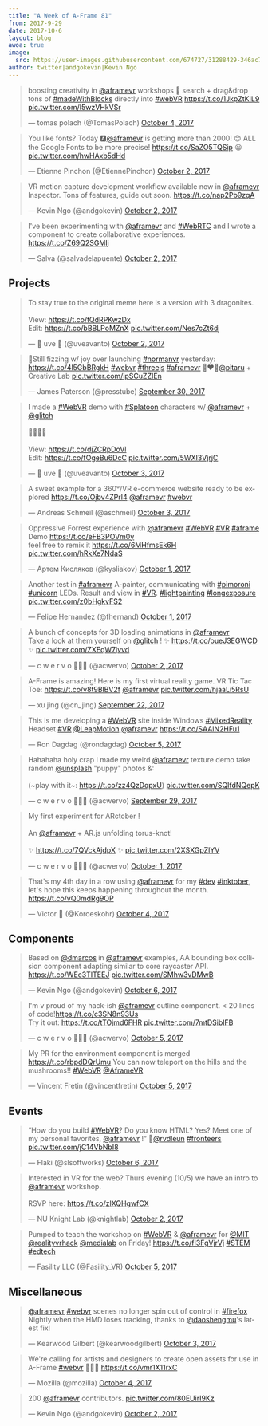 ```yaml
---
title: "A Week of A-Frame 81"
from: 2017-9-29
date: 2017-10-6
layout: blog
awoa: true
image:
  src: https://user-images.githubusercontent.com/674727/31288429-346ac7fe-aac5-11e7-85d3-31fd1d7896de.jpg
author: twitter|andgokevin|Kevin Ngo
---
```


<script async src="//platform.twitter.com/widgets.js" charset="utf-8"></script>

<div class="tweets tweets-feature">
<blockquote class="twitter-tweet"><p lang="en" dir="ltr">boosting creativity in <a href="https://twitter.com/aframevr?ref_src=twsrc%5Etfw">@aframevr</a> workshops 🥑  search + drag&amp;drop tons of <a href="https://twitter.com/hashtag/madeWithBlocks?src=hash&amp;ref_src=twsrc%5Etfw">#madeWithBlocks</a> directly into <a href="https://twitter.com/hashtag/webVR?src=hash&amp;ref_src=twsrc%5Etfw">#webVR</a> <a href="https://t.co/1JkpZtKIL9">https://t.co/1JkpZtKIL9</a> <a href="https://t.co/I5wzVHkVSr">pic.twitter.com/I5wzVHkVSr</a></p>&mdash; tomas polach (@TomasPolach) <a href="https://twitter.com/TomasPolach/status/915677320429621254?ref_src=twsrc%5Etfw">October 4, 2017</a></blockquote>

<blockquote class="twitter-tweet"><p lang="en" dir="ltr">You like fonts? Today 🅰️<a href="https://twitter.com/aframevr?ref_src=twsrc%5Etfw">@aframevr</a> is getting more than 2000! 😊 ALL the Google Fonts to be more precise! <a href="https://t.co/SaZO5TQSip">https://t.co/SaZO5TQSip</a> 😀 <a href="https://t.co/hwHAxb5dHd">pic.twitter.com/hwHAxb5dHd</a></p>&mdash; Etienne Pinchon (@EtiennePinchon) <a href="https://twitter.com/EtiennePinchon/status/914824468886904833?ref_src=twsrc%5Etfw">October 2, 2017</a></blockquote>

<blockquote class="twitter-tweet"><p lang="en" dir="ltr">VR motion capture development workflow available now in <a href="https://twitter.com/aframevr?ref_src=twsrc%5Etfw">@aframevr</a> Inspector. Tons of features, guide out soon. <a href="https://t.co/nap2Pb9zqA">https://t.co/nap2Pb9zqA</a></p>&mdash; Kevin Ngo (@andgokevin) <a href="https://twitter.com/andgokevin/status/914650257782394881?ref_src=twsrc%5Etfw">October 2, 2017</a></blockquote>

<blockquote class="twitter-tweet"><p lang="en" dir="ltr">I&#39;ve been experimenting with <a href="https://twitter.com/aframevr?ref_src=twsrc%5Etfw">@aframevr</a> and <a href="https://twitter.com/hashtag/WebRTC?src=hash&amp;ref_src=twsrc%5Etfw">#WebRTC</a> and I wrote a component to create collaborative experiences. <a href="https://t.co/Z69Q2SGMIj">https://t.co/Z69Q2SGMIj</a></p>&mdash; Salva (@salvadelapuente) <a href="https://twitter.com/salvadelapuente/status/914907069366579200?ref_src=twsrc%5Etfw">October 2, 2017</a></blockquote>

</div>

<!-- more -->

## Projects

<div class="tweets">
<blockquote class="twitter-tweet"><p lang="en" dir="ltr">To stay true to the original meme here is a version with 3 dragonites. <br><br>View: <a href="https://t.co/tQdRPKwzDx">https://t.co/tQdRPKwzDx</a><br>Edit: <a href="https://t.co/bBBLPoMZnX">https://t.co/bBBLPoMZnX</a> <a href="https://t.co/Nes7cZt6dj">pic.twitter.com/Nes7cZt6dj</a></p>&mdash; 🎃 uve 🎃 (@uveavanto) <a href="https://twitter.com/uveavanto/status/914883325998911488?ref_src=twsrc%5Etfw">October 2, 2017</a></blockquote>

<blockquote class="twitter-tweet"><p lang="en" dir="ltr">🚀Still fizzing w/ joy over launching <a href="https://twitter.com/hashtag/normanvr?src=hash&amp;ref_src=twsrc%5Etfw">#normanvr</a> yesterday: <a href="https://t.co/4l5GbBRgkH">https://t.co/4l5GbBRgkH</a> <a href="https://twitter.com/hashtag/webvr?src=hash&amp;ref_src=twsrc%5Etfw">#webvr</a> <a href="https://twitter.com/hashtag/threejs?src=hash&amp;ref_src=twsrc%5Etfw">#threejs</a> <a href="https://twitter.com/hashtag/aframevr?src=hash&amp;ref_src=twsrc%5Etfw">#aframevr</a> 🤘❤️🙏<a href="https://twitter.com/pitaru?ref_src=twsrc%5Etfw">@pitaru</a> + Creative Lab <a href="https://t.co/ipSCuZZIEn">pic.twitter.com/ipSCuZZIEn</a></p>&mdash; James Paterson (@presstube) <a href="https://twitter.com/presstube/status/914130074521227270?ref_src=twsrc%5Etfw">September 30, 2017</a></blockquote>

<blockquote class="twitter-tweet"><p lang="en" dir="ltr">I made a <a href="https://twitter.com/hashtag/WebVR?src=hash&amp;ref_src=twsrc%5Etfw">#WebVR</a> demo with <a href="https://twitter.com/hashtag/Splatoon?src=hash&amp;ref_src=twsrc%5Etfw">#Splatoon</a> characters w/ <a href="https://twitter.com/aframevr?ref_src=twsrc%5Etfw">@aframevr</a> + <a href="https://twitter.com/glitch?ref_src=twsrc%5Etfw">@glitch</a> <br><br>🦑💃💃🦑<br><br>View: <a href="https://t.co/djZCRpDoVl">https://t.co/djZCRpDoVl</a> <br>Edit: <a href="https://t.co/fOgeBu6DcC">https://t.co/fOgeBu6DcC</a> <a href="https://t.co/5WXI3VjrjC">pic.twitter.com/5WXI3VjrjC</a></p>&mdash; 🎃 uve 🎃 (@uveavanto) <a href="https://twitter.com/uveavanto/status/915206355400712193?ref_src=twsrc%5Etfw">October 3, 2017</a></blockquote>

<blockquote class="twitter-tweet"><p lang="en" dir="ltr">A sweet example for a 360°/VR e-commerce website ready to be explored <a href="https://t.co/Ojbv4ZPrl4">https://t.co/Ojbv4ZPrl4</a> <a href="https://twitter.com/aframevr?ref_src=twsrc%5Etfw">@aframevr</a> <a href="https://twitter.com/hashtag/webvr?src=hash&amp;ref_src=twsrc%5Etfw">#webvr</a></p>&mdash; Andreas Schmeil (@aschmeil) <a href="https://twitter.com/aschmeil/status/915200796643528705?ref_src=twsrc%5Etfw">October 3, 2017</a></blockquote>

<blockquote class="twitter-tweet"><p lang="en" dir="ltr">Oppressive Forrest experience with <a href="https://twitter.com/aframevr?ref_src=twsrc%5Etfw">@aframevr</a> <a href="https://twitter.com/hashtag/WebVR?src=hash&amp;ref_src=twsrc%5Etfw">#WebVR</a> <a href="https://twitter.com/hashtag/VR?src=hash&amp;ref_src=twsrc%5Etfw">#VR</a> <a href="https://twitter.com/hashtag/aframe?src=hash&amp;ref_src=twsrc%5Etfw">#aframe</a> <br>Demo <a href="https://t.co/eFB3POVm0y">https://t.co/eFB3POVm0y</a> <br>feel free to remix it <a href="https://t.co/6MHfmsEk6H">https://t.co/6MHfmsEk6H</a> <a href="https://t.co/hRkXe7NdaS">pic.twitter.com/hRkXe7NdaS</a></p>&mdash; Артем Кисляков (@kysliakov) <a href="https://twitter.com/kysliakov/status/914409802851373057?ref_src=twsrc%5Etfw">October 1, 2017</a></blockquote>

<blockquote class="twitter-tweet"><p lang="en" dir="ltr">Another test in <a href="https://twitter.com/hashtag/aframevr?src=hash&amp;ref_src=twsrc%5Etfw">#aframevr</a> A-painter, communicating with <a href="https://twitter.com/hashtag/pimoroni?src=hash&amp;ref_src=twsrc%5Etfw">#pimoroni</a> <a href="https://twitter.com/hashtag/unicorn?src=hash&amp;ref_src=twsrc%5Etfw">#unicorn</a> LEDs. Result and view in <a href="https://twitter.com/hashtag/VR?src=hash&amp;ref_src=twsrc%5Etfw">#VR</a>. <a href="https://twitter.com/hashtag/lightpainting?src=hash&amp;ref_src=twsrc%5Etfw">#lightpainting</a> <a href="https://twitter.com/hashtag/longexposure?src=hash&amp;ref_src=twsrc%5Etfw">#longexposure</a> <a href="https://t.co/z0bHgkvFS2">pic.twitter.com/z0bHgkvFS2</a></p>&mdash; Felipe Hernandez (@fhernand) <a href="https://twitter.com/fhernand/status/914586549630771200?ref_src=twsrc%5Etfw">October 1, 2017</a></blockquote>

<blockquote class="twitter-tweet"><p lang="en" dir="ltr">A bunch of concepts for 3D loading animations in <a href="https://twitter.com/aframevr?ref_src=twsrc%5Etfw">@aframevr</a><br>Take a look at them yourself on <a href="https://twitter.com/glitch?ref_src=twsrc%5Etfw">@glitch</a> ! ✨ <a href="https://t.co/oueJ3EGWCD">https://t.co/oueJ3EGWCD</a> ✨ <a href="https://t.co/ZXEqW7jvvd">pic.twitter.com/ZXEqW7jvvd</a></p>&mdash; c w e r v o 🌹🌵🎃 (@acwervo) <a href="https://twitter.com/acwervo/status/914877991066505216?ref_src=twsrc%5Etfw">October 2, 2017</a></blockquote>

<blockquote class="twitter-tweet"><p lang="en" dir="ltr">A-Frame is amazing! Here is my first virtual reality game. VR Tic Tac Toe: <a href="https://t.co/v8t9BlBV2f">https://t.co/v8t9BlBV2f</a> <a href="https://twitter.com/aframevr?ref_src=twsrc%5Etfw">@aframevr</a> <a href="https://t.co/hjaaLi5RsU">pic.twitter.com/hjaaLi5RsU</a></p>&mdash; xu jing (@cn_jing) <a href="https://twitter.com/cn_jing/status/911125947264446465?ref_src=twsrc%5Etfw">September 22, 2017</a></blockquote>

<blockquote class="twitter-tweet"><p lang="en" dir="ltr">This is me developing a <a href="https://twitter.com/hashtag/WebVR?src=hash&amp;ref_src=twsrc%5Etfw">#WebVR</a> site inside Windows <a href="https://twitter.com/hashtag/MixedReality?src=hash&amp;ref_src=twsrc%5Etfw">#MixedReality</a> Headset <a href="https://twitter.com/hashtag/VR?src=hash&amp;ref_src=twsrc%5Etfw">#VR</a> <a href="https://twitter.com/LeapMotion?ref_src=twsrc%5Etfw">@LeapMotion</a> <a href="https://twitter.com/aframevr?ref_src=twsrc%5Etfw">@aframevr</a> <a href="https://t.co/SAAlN2HFu1">https://t.co/SAAlN2HFu1</a></p>&mdash; Ron Dagdag (@rondagdag) <a href="https://twitter.com/rondagdag/status/916041081032204289?ref_src=twsrc%5Etfw">October 5, 2017</a></blockquote>

<blockquote class="twitter-tweet"><p lang="en" dir="ltr">Hahahaha holy crap I made my weird <a href="https://twitter.com/aframevr?ref_src=twsrc%5Etfw">@aframevr</a> texture demo take random <a href="https://twitter.com/unsplash?ref_src=twsrc%5Etfw">@unsplash</a> &quot;puppy&quot; photos &amp;:<br><br>(~play with it~: <a href="https://t.co/zz4QzDqpxU">https://t.co/zz4QzDqpxU</a>) <a href="https://t.co/SQIfdNQepK">pic.twitter.com/SQIfdNQepK</a></p>&mdash; c w e r v o 🌹🌵🎃 (@acwervo) <a href="https://twitter.com/acwervo/status/913867717131857920?ref_src=twsrc%5Etfw">September 29, 2017</a></blockquote>

<blockquote class="twitter-tweet"><p lang="en" dir="ltr">My first experiment for ARctober !<br><br>An <a href="https://twitter.com/aframevr?ref_src=twsrc%5Etfw">@aframevr</a> + AR.js unfolding torus-knot!<br><br>✨ <a href="https://t.co/7QVckAjdpX">https://t.co/7QVckAjdpX</a> ✨ <a href="https://t.co/2XSXGpZlYV">pic.twitter.com/2XSXGpZlYV</a></p>&mdash; c w e r v o 🌹🌵🎃 (@acwervo) <a href="https://twitter.com/acwervo/status/914419679455784961?ref_src=twsrc%5Etfw">October 1, 2017</a></blockquote>

<blockquote class="twitter-tweet"><p lang="en" dir="ltr">That&#39;s my 4th day in a row using <a href="https://twitter.com/aframevr?ref_src=twsrc%5Etfw">@aframevr</a> for my <a href="https://twitter.com/hashtag/dev?src=hash&amp;ref_src=twsrc%5Etfw">#dev</a> <a href="https://twitter.com/hashtag/inktober?src=hash&amp;ref_src=twsrc%5Etfw">#inktober</a>, let&#39;s hope this keeps happening throughout the month. <a href="https://t.co/vQ0mdRg9OP">https://t.co/vQ0mdRg9OP</a></p>&mdash; Victor 🐝 (@Koroeskohr) <a href="https://twitter.com/Koroeskohr/status/915675921100738566?ref_src=twsrc%5Etfw">October 4, 2017</a></blockquote>

</div>

## Components

<div class="tweets">
<blockquote class="twitter-tweet" data-lang="en"><p lang="en" dir="ltr">Based on <a href="https://twitter.com/dmarcos?ref_src=twsrc%5Etfw">@dmarcos</a> in <a href="https://twitter.com/aframevr?ref_src=twsrc%5Etfw">@aframevr</a> examples, AA bounding box collision component adapting similar to core raycaster API. <a href="https://t.co/WEc3TITEEJ">https://t.co/WEc3TITEEJ</a> <a href="https://t.co/SMhw3vDMwB">pic.twitter.com/SMhw3vDMwB</a></p>&mdash; Kevin Ngo (@andgokevin) <a href="https://twitter.com/andgokevin/status/916327333505699840?ref_src=twsrc%5Etfw">October 6, 2017</a></blockquote>

<blockquote class="twitter-tweet"><p lang="en" dir="ltr">I&#39;m v proud of my hack-ish <a href="https://twitter.com/aframevr?ref_src=twsrc%5Etfw">@aframevr</a> outline component. &lt; 20 lines of code!<a href="https://t.co/c3SN8n93Us">https://t.co/c3SN8n93Us</a><br>Try it out: <a href="https://t.co/tTOjmd6FHR">https://t.co/tTOjmd6FHR</a> <a href="https://t.co/7mtDSiblFB">pic.twitter.com/7mtDSiblFB</a></p>&mdash; c w e r v o 🌹🌵🎃 (@acwervo) <a href="https://twitter.com/acwervo/status/916015440924520448?ref_src=twsrc%5Etfw">October 5, 2017</a></blockquote>

<blockquote class="twitter-tweet"><p lang="en" dir="ltr">My PR for the environment component is merged <a href="https://t.co/rbpdDQrUmu">https://t.co/rbpdDQrUmu</a> You can now teleport on the hills and the mushrooms!! <a href="https://twitter.com/hashtag/WebVR?src=hash&amp;ref_src=twsrc%5Etfw">#WebVR</a> <a href="https://twitter.com/aframevr?ref_src=twsrc%5Etfw">@AframeVR</a></p>&mdash; Vincent Fretin (@vincentfretin) <a href="https://twitter.com/vincentfretin/status/915900878669918209?ref_src=twsrc%5Etfw">October 5, 2017</a></blockquote>

</div>

## Events

<div class="tweets">
<blockquote class="twitter-tweet"><p lang="en" dir="ltr">“How do you build <a href="https://twitter.com/hashtag/WebVR?src=hash&amp;ref_src=twsrc%5Etfw">#WebVR</a>? Do you know HTML? Yes? Meet one of my personal favorites, <a href="https://twitter.com/aframevr?ref_src=twsrc%5Etfw">@aframevr</a> !” 🙌<a href="https://twitter.com/rvdleun?ref_src=twsrc%5Etfw">@rvdleun</a> <a href="https://twitter.com/hashtag/fronteers?src=hash&amp;ref_src=twsrc%5Etfw">#fronteers</a> <a href="https://t.co/jC14VbNbI8">pic.twitter.com/jC14VbNbI8</a></p>&mdash; Flaki (@slsoftworks) <a href="https://twitter.com/slsoftworks/status/916238192789028864?ref_src=twsrc%5Etfw">October 6, 2017</a></blockquote>

<blockquote class="twitter-tweet"><p lang="en" dir="ltr">Interested in VR for the web? Thurs evening (10/5) we have an intro to <a href="https://twitter.com/aframevr?ref_src=twsrc%5Etfw">@aframevr</a> workshop. <br><br>RSVP here: <a href="https://t.co/zlXQHgwfCX">https://t.co/zlXQHgwfCX</a></p>&mdash; NU Knight Lab (@knightlab) <a href="https://twitter.com/knightlab/status/914890522237554689?ref_src=twsrc%5Etfw">October 2, 2017</a></blockquote>

<blockquote class="twitter-tweet"><p lang="en" dir="ltr">Pumped to teach the workshop on <a href="https://twitter.com/hashtag/WebVR?src=hash&amp;ref_src=twsrc%5Etfw">#WebVR</a> &amp; <a href="https://twitter.com/aframevr?ref_src=twsrc%5Etfw">@aframevr</a> for <a href="https://twitter.com/MIT?ref_src=twsrc%5Etfw">@MIT</a> <a href="https://twitter.com/realityvrhack?ref_src=twsrc%5Etfw">@realityvrhack</a> <a href="https://twitter.com/medialab?ref_src=twsrc%5Etfw">@medialab</a> on Friday! <a href="https://t.co/fI3FgVjrVj">https://t.co/fI3FgVjrVj</a> <a href="https://twitter.com/hashtag/STEM?src=hash&amp;ref_src=twsrc%5Etfw">#STEM</a> <a href="https://twitter.com/hashtag/edtech?src=hash&amp;ref_src=twsrc%5Etfw">#edtech</a></p>&mdash; Fasility LLC (@Fasility_VR) <a href="https://twitter.com/Fasility_VR/status/915950924832690177?ref_src=twsrc%5Etfw">October 5, 2017</a></blockquote>

</div>

## Miscellaneous

<div class="tweets">
<blockquote class="twitter-tweet"><p lang="en" dir="ltr"><a href="https://twitter.com/aframevr?ref_src=twsrc%5Etfw">@aframevr</a> <a href="https://twitter.com/hashtag/webvr?src=hash&amp;ref_src=twsrc%5Etfw">#webvr</a> scenes no longer spin out of control in <a href="https://twitter.com/hashtag/firefox?src=hash&amp;ref_src=twsrc%5Etfw">#firefox</a> Nightly when the HMD loses tracking, thanks to <a href="https://twitter.com/daoshengmu?ref_src=twsrc%5Etfw">@daoshengmu</a>&#39;s latest fix!</p>&mdash; Kearwood Gilbert (@kearwoodgilbert) <a href="https://twitter.com/kearwoodgilbert/status/915300900234657792?ref_src=twsrc%5Etfw">October 3, 2017</a></blockquote>

<blockquote class="twitter-tweet"><p lang="en" dir="ltr">We&#39;re calling for artists and designers to create open assets for use in A-Frame <a href="https://twitter.com/hashtag/webvr?src=hash&amp;ref_src=twsrc%5Etfw">#webvr</a> 🐉🔮✨ <a href="https://t.co/vmr1X11rxC">https://t.co/vmr1X11rxC</a></p>&mdash; Mozilla (@mozilla) <a href="https://twitter.com/mozilla/status/915648212761022464?ref_src=twsrc%5Etfw">October 4, 2017</a></blockquote>

<blockquote class="twitter-tweet"><p lang="und" dir="ltr">200 <a href="https://twitter.com/aframevr?ref_src=twsrc%5Etfw">@aframevr</a> contributors. <a href="https://t.co/80EUirI9Kz">pic.twitter.com/80EUirI9Kz</a></p>&mdash; Kevin Ngo (@andgokevin) <a href="https://twitter.com/andgokevin/status/914867409147842561?ref_src=twsrc%5Etfw">October 2, 2017</a></blockquote>

</div>
